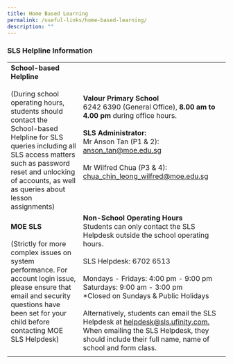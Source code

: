 ```yaml
---
title: Home Based Learning
permalink: /useful-links/home-based-learning/
description: ""
---
```

### SLS Helpline Information
|  |  | 
|---|---|
| **School-based Helpline**<br><br> (During school operating hours, students should contact the School-based Helpline for SLS queries including all SLS access matters such as password reset and unlocking of accounts, as well as queries about lesson assignments) | **Valour Primary School** <br> 6242 6390 (General Office), **8.00 am to 4.00 pm** during office hours.<br> <br>**SLS Administrator:**<br>Mr Anson Tan (P1 &amp; 2): <br>[anson\_tan@moe.edu.sg](mailto:anson_tan@moe.edu.sg)<br><br>Mr Wilfred Chua (P3 &amp; 4): <br> [chua\_chin\_leong\_wilfred@moe.edu.sg](mailto:chua_chin_leong_wilfred@moe.edu.sg) |
| **MOE SLS** <br><br>(Strictly for more complex issues on system performance. For account login issue, please ensure that email and security questions have been set for your child before contacting MOE SLS Helpdesk) | **Non-School Operating Hours**<br>Students can only contact the SLS Helpdesk outside the school operating hours.<br><br> SLS Helpdesk: 6702 6513<br><br> Mondays - Fridays: 4:00 pm - 9:00 pm<br>Saturdays: 9:00 am - 3:00 pm<br>*Closed on Sundays &amp; Public Holidays <br><br> Alternatively, students can email the SLS Helpdesk at [helpdesk@sls.ufinity.com.](mailto:helpdesk@sls.ufinity.com) When emailing the SLS Helpdesk, they should include their full name, name of school and form class. |
| | |